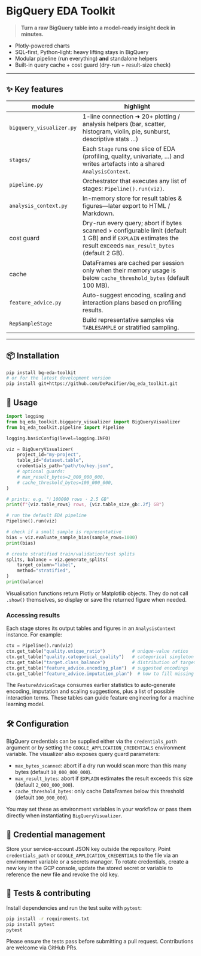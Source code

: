 # BigQuery EDA Toolkit

> **Turn a raw BigQuery table into a model-ready insight deck in minutes.**

* Plotly-powered charts  
* SQL-first, Python-light: heavy lifting stays in BigQuery  
* Modular pipeline (run everything) **and** standalone helpers  
* Built-in query cache + cost guard (dry-run + result-size check)

---

## ✨ Key features

| module | highlight |
|--------|-----------|
| `bigquery_visualizer.py` | 1-line connection ➜ 20+ plotting / analysis helpers (bar, scatter, histogram, violin, pie, sunburst, descriptive stats …) |
| `stages/` | Each `Stage` runs one slice of EDA (profiling, quality, univariate, …) and writes artefacts into a shared `AnalysisContext`. |
| `pipeline.py` | Orchestrator that executes any list of stages: `Pipeline().run(viz)`. |
| `analysis_context.py` | In-memory store for result tables & figures—later export to HTML / Markdown. |
| cost guard | Dry-run every query; abort if bytes scanned > configurable limit (default 1 GB) and if `EXPLAIN` estimates the result exceeds `max_result_bytes` (default 2 GB). |
| cache | DataFrames are cached per session only when their memory usage is below `cache_threshold_bytes` (default 100 MB). |
| `feature_advice.py` | Auto-suggest encoding, scaling and interaction plans based on profiling results. |
| `RepSampleStage` | Build representative samples via `TABLESAMPLE` or stratified sampling. |

---

## 📦 Installation

```bash
pip install bq-eda-toolkit
# or for the latest development version
pip install git+https://github.com/DePacifier/bq_eda_toolkit.git
```

## 🚀 Usage

```python
import logging
from bq_eda_toolkit.bigquery_visualizer import BigQueryVisualizer
from bq_eda_toolkit.pipeline import Pipeline

logging.basicConfig(level=logging.INFO)

viz = BigQueryVisualizer(
    project_id="my-project",
    table_id="dataset.table",
    credentials_path="path/to/key.json",
    # optional guards:
    # max_result_bytes=2_000_000_000,
    # cache_threshold_bytes=100_000_000,
)

# prints: e.g. "ℹ️ 100000 rows · 2.5 GB"
print(f"{viz.table_rows} rows, {viz.table_size_gb:.2f} GB")

# run the default EDA pipeline
Pipeline().run(viz)

# check if a small sample is representative
bias = viz.evaluate_sample_bias(sample_rows=1000)
print(bias)

# create stratified train/validation/test splits
splits, balance = viz.generate_splits(
    target_column="label",
    method="stratified",
)
print(balance)
```

Visualisation functions return Plotly or Matplotlib objects. They do not call
``.show()`` themselves, so display or save the returned figure when needed.

### Accessing results

Each stage stores its output tables and figures in an `AnalysisContext` instance.
For example:

```python
ctx = Pipeline().run(viz)
ctx.get_table("quality.unique_ratio")          # unique-value ratios
ctx.get_table("quality.categorical_quality")   # categorical singleton stats
ctx.get_table("target.class_balance")          # distribution of target classes
ctx.get_table("feature_advice.encoding_plan")  # suggested encodings
ctx.get_table("feature_advice.imputation_plan")  # how to fill missing values
```

The `FeatureAdviceStage` consumes earlier statistics to auto‑generate
encoding, imputation and scaling suggestions, plus a list of possible
interaction terms. These tables can guide feature engineering for a
machine learning model.

## 🛠️ Configuration

BigQuery credentials can be supplied either via the `credentials_path` argument or by setting the `GOOGLE_APPLICATION_CREDENTIALS` environment variable. The visualizer also exposes query guard parameters:

- `max_bytes_scanned`: abort if a dry run would scan more than this many bytes (default `10_000_000_000`).
- `max_result_bytes`: abort if `EXPLAIN` estimates the result exceeds this size (default `2_000_000_000`).
- `cache_threshold_bytes`: only cache DataFrames below this threshold (default `100_000_000`).

You may set these as environment variables in your workflow or pass them directly when instantiating `BigQueryVisualizer`.

## 🔐 Credential management

Store your service-account JSON key outside the repository. Point `credentials_path` or `GOOGLE_APPLICATION_CREDENTIALS` to the file via an environment variable or a secrets manager. To rotate credentials, create a new key in the GCP console, update the stored secret or variable to reference the new file and revoke the old key.

## 🧪 Tests & contributing

Install dependencies and run the test suite with `pytest`:

```bash
pip install -r requirements.txt
pip install pytest
pytest
```

Please ensure the tests pass before submitting a pull request. Contributions are welcome via GitHub PRs.

